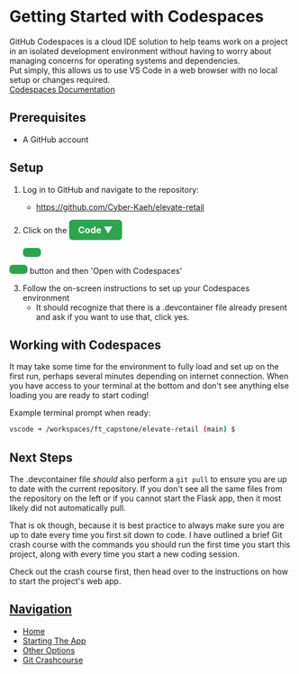 # Getting Started with Codespaces

GitHub Codespaces is a cloud IDE solution to help teams work on a project in an
isolated development environment without having to worry about managing concerns
for operating systems and dependencies.  
Put simply, this allows us to use VS Code in a web browser with no local setup
or changes required.  
[Codespaces Documentation](https://docs.github.com/en/codespaces)

## Prerequisites

- A GitHub account
  
## Setup

1. Log in to GitHub and navigate to the repository:
    - https://github.com/Cyber-Kaeh/elevate-retail

2. Click on the 
<a href="#" 
   style="display: inline-block; 
          padding: 8px 16px; 
          font-size: 16px; 
          font-weight: bold; 
          color: #fff; 
          background-color: #2ea44f; 
          border-radius: 6px; 
          text-decoration: none;">
   Code &#9660;
</a>
 button and then 'Open with Codespaces'

3. Follow the on-screen instructions to set up your Codespaces environment
    - It should recognize that there is a .devcontainer file already present and ask if you want to use that, click yes.  
  
## Working with Codespaces

It may take some time for the environment to fully load and set up on the first run, perhaps several minutes depending on internet connection. When you have access to your terminal at the bottom and don't see anything else loading you are ready to start coding!

Example terminal prompt when ready:
```bash
vscode ➜ /workspaces/ft_capstone/elevate-retail (main) $
```

## Next Steps

The .devcontainer file *should* also perform a `git pull` to ensure you are up to date with the current repository. If you don't see all the same files from the repository on the left or if you cannot start the Flask app, then it most likely did not automatically pull.  

That is ok though, because it is best practice to always make sure you are up to date every time you first sit down to code. I have outlined a brief Git crash course with the commands you should run the first time you start this project, along with every time you start a new coding session.  

Check out the crash course first, then head over to the instructions on how to start the project's web app.  

## <u>Navigation</u>
- [Home](../README.md)
- [Starting The App](./starting_the_app.md)
- [Other Options](../README.md#getting-started)
- [Git Crashcourse](./git-crashcourse.md)